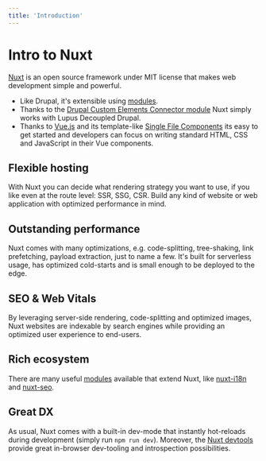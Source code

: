 ```yaml
---
title: 'Introduction'
---
```


# Intro to Nuxt

 [Nuxt](https://nuxt.com) is an open source framework under MIT license that makes web development simple and powerful.

 * Like Drupal, it's extensible using [modules](https://nuxt.com/modules).
 * Thanks to the [Drupal Custom Elements Connector module](https://github.com/drunomics/nuxt-module-drupal-ce) Nuxt simply works with Lupus Decoupled Drupal.
 * Thanks to [Vue.js](https://vuejs.org) and its template-like [Single File Components](https://v3.vuejs.org/guide/single-file-components.html) its easy to get started and developers can focus on writing standard HTML, CSS and JavaScript in their Vue components.

## Flexible hosting

With Nuxt you can decide what rendering strategy you want to use, if you like even at the route level: SSR, SSG, CSR. Build any kind of website or web application with optimized performance in mind.

## Outstanding performance

Nuxt comes with many optimizations, e.g. code-splitting, tree-shaking, link prefetching, payload extraction, just to name a few. It's built for serverless usage, has optimized cold-starts and is small enough to be deployed to the edge.

## SEO & Web Vitals

By leveraging server-side rendering, code-splitting and optimized images, Nuxt websites are indexable by search engines while providing an optimized user experience to end-users.

## Rich ecosystem

There are many useful [modules](https://nuxt.com/modules) available that extend Nuxt, like [nuxt-i18n](https://nuxtjs.org/docs/directory-structure/internationalization) and [nuxt-seo](https://nuxtjs.org/docs/directory-structure/seo).

## Great DX

As usual, Nuxt comes with a built-in dev-mode that instantly hot-reloads during development (simply run `npm run dev`). Moreover, the [Nuxt devtools](https://nuxtjs.org/docs/directory-structure/devtools) provide great in-browser dev-tooling and introspection possibilities.
